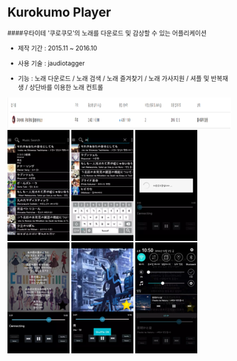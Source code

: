 Kurokumo Player
=
####우타이테 '쿠로쿠모'의 노래를 다운로드 및 감상할 수 있는 어플리케이션

- 제작 기간 : 2015.11 ~ 2016.10

- 사용 기술 : jaudiotagger

- 기능 : 노래 다운로드 / 노래 검색 / 노래 즐겨찾기 / 노래 가사지원 / 셔플 및 반복재생 / 상단바를 이용한 노래 컨트롤


<img width="1000" height="70" src="/readme/image/kurokumo-player-ps.png"/>


<img width="140" height="250" src="/readme/image/kurokumo-player-1.png"/>
<img width="140" height="250" src="/readme/image/kurokumo-player-2.png"/>
<img width="140" height="250" src="/readme/image/kurokumo-player-3.png"/>
<img width="140" height="250" src="/readme/image/kurokumo-player-4.png"/>
<img width="140" height="250" src="/readme/image/kurokumo-player-5.png"/>
<img width="140" height="250" src="/readme/image/kurokumo-player-6.png"/>
